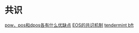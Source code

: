 # 共识

[pow，pos和dpos各有什么优缺点](https://www.zhihu.com/question/302286768/answer/956025646)
[EOS的共识机制](http://www.xiaomaojia.com/daka/6907.html)
[tendermint bft](https://docs.tendermint.com/master/spec/consensus/consensus.html)